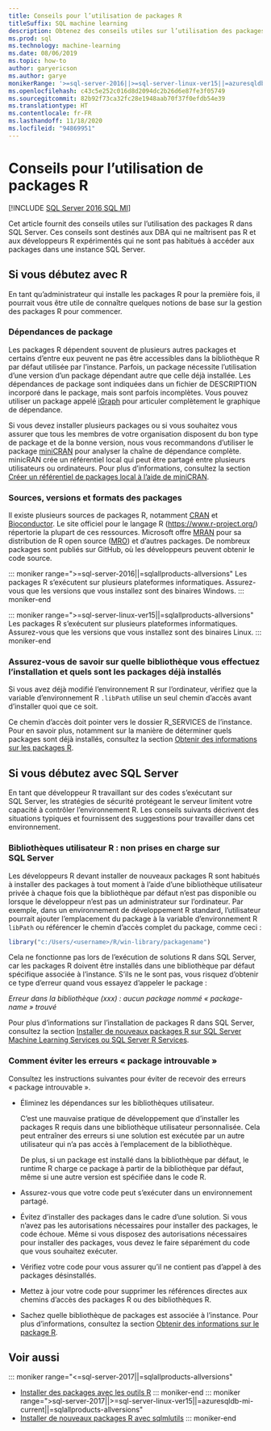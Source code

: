 ```yaml
---
title: Conseils pour l’utilisation de packages R
titleSuffix: SQL machine learning
description: Obtenez des conseils utiles sur l’utilisation des packages R dans SQL Server pour ceux qui débutent avec R ou SQL Server.
ms.prod: sql
ms.technology: machine-learning
ms.date: 08/06/2019
ms.topic: how-to
author: garyericson
ms.author: garye
monikerRange: '>=sql-server-2016||>=sql-server-linux-ver15||=azuresqldb-mi-current||=sqlallproducts-allversions'
ms.openlocfilehash: c43c5e252c016d8d2094dc2b26d6e87fe3f05749
ms.sourcegitcommit: 82b92f73ca32fc28e1948aab70f37f0efdb54e39
ms.translationtype: HT
ms.contentlocale: fr-FR
ms.lasthandoff: 11/18/2020
ms.locfileid: "94869951"
---
```

# <a name="tips-for-using-r-packages"></a>Conseils pour l’utilisation de packages R

[!INCLUDE [SQL Server 2016 SQL MI](../../includes/applies-to-version/sqlserver2016-asdbmi.md)]

Cet article fournit des conseils utiles sur l’utilisation des packages R dans SQL Server. Ces conseils sont destinés aux DBA qui ne maîtrisent pas R et aux développeurs R expérimentés qui ne sont pas habitués à accéder aux packages dans une instance SQL Server.

## <a name="if-youre-new-to-r"></a>Si vous débutez avec R

En tant qu’administrateur qui installe les packages R pour la première fois, il pourrait vous être utile de connaître quelques notions de base sur la gestion des packages R pour commencer.

### <a name="package-dependencies"></a>Dépendances de package

Les packages R dépendent souvent de plusieurs autres packages et certains d’entre eux peuvent ne pas être accessibles dans la bibliothèque R par défaut utilisée par l’instance. Parfois, un package nécessite l’utilisation d’une version d’un package dépendant autre que celle déjà installée. Les dépendances de package sont indiquées dans un fichier de DESCRIPTION incorporé dans le package, mais sont parfois incomplètes. Vous pouvez utiliser un package appelé [iGraph](https://igraph.org/r/) pour articuler complètement le graphique de dépendance.

Si vous devez installer plusieurs packages ou si vous souhaitez vous assurer que tous les membres de votre organisation disposent du bon type de package et de la bonne version, nous vous recommandons d’utiliser le package [miniCRAN](https://mran.microsoft.com/package/miniCRAN) pour analyser la chaîne de dépendance complète. minicRAN crée un référentiel local qui peut être partagé entre plusieurs utilisateurs ou ordinateurs. Pour plus d’informations, consultez la section [Créer un référentiel de packages local à l’aide de miniCRAN](create-a-local-package-repository-using-minicran.md).

### <a name="package-sources-versions-and-formats"></a>Sources, versions et formats des packages

Il existe plusieurs sources de packages R, notamment [CRAN](https://cran.r-project.org/) et [Bioconductor](https://www.bioconductor.org/). Le site officiel pour le langage R (<https://www.r-project.org/>) répertorie la plupart de ces ressources. Microsoft offre [MRAN](https://mran.microsoft.com/) pour sa distribution de R open source ([MRO](https://mran.microsoft.com/open)) et d’autres packages. De nombreux packages sont publiés sur GitHub, où les développeurs peuvent obtenir le code source.

::: moniker range=">=sql-server-2016||=sqlallproducts-allversions"
Les packages R s’exécutent sur plusieurs plateformes informatiques. Assurez-vous que les versions que vous installez sont des binaires Windows.
::: moniker-end

::: moniker range=">=sql-server-linux-ver15||=sqlallproducts-allversions"
Les packages R s’exécutent sur plusieurs plateformes informatiques. Assurez-vous que les versions que vous installez sont des binaires Linux.
::: moniker-end

### <a name="know-which-library-youre-installing-to-and-which-packages-are-already-installed"></a>Assurez-vous de savoir sur quelle bibliothèque vous effectuez l’installation et quels sont les packages déjà installés

Si vous avez déjà modifié l’environnement R sur l’ordinateur, vérifiez que la variable d’environnement R `.libPath` utilise un seul chemin d’accès avant d’installer quoi que ce soit.

Ce chemin d’accès doit pointer vers le dossier R_SERVICES de l’instance. Pour en savoir plus, notamment sur la manière de déterminer quels packages sont déjà installés, consultez la section [Obtenir des informations sur les packages R](../package-management/r-package-information.md).

## <a name="if-youre-new-to-sql-server"></a>Si vous débutez avec SQL Server

En tant que développeur R travaillant sur des codes s’exécutant sur SQL Server, les stratégies de sécurité protégeant le serveur limitent votre capacité à contrôler l’environnement R. Les conseils suivants décrivent des situations typiques et fournissent des suggestions pour travailler dans cet environnement.

### <a name="r-user-libraries-not-supported-on-sql-server"></a>Bibliothèques utilisateur R : non prises en charge sur SQL Server

Les développeurs R devant installer de nouveaux packages R sont habitués à installer des packages à tout moment à l’aide d’une bibliothèque utilisateur privée à chaque fois que la bibliothèque par défaut n’est pas disponible ou lorsque le développeur n’est pas un administrateur sur l’ordinateur. Par exemple, dans un environnement de développement R standard, l’utilisateur pourrait ajouter l’emplacement du package à la variable d’environnement R `libPath` ou référencer le chemin d’accès complet du package, comme ceci :

```R
library("c:/Users/<username>/R/win-library/packagename")
```

Cela ne fonctionne pas lors de l’exécution de solutions R dans SQL Server, car les packages R doivent être installés dans une bibliothèque par défaut spécifique associée à l’instance. S’ils ne le sont pas, vous risquez d’obtenir ce type d’erreur quand vous essayez d’appeler le package :

*Erreur dans la bibliothèque (xxx) : aucun package nommé « package-name » trouvé*

Pour plus d’informations sur l’installation de packages R dans SQL Server, consultez la section [Installer de nouveaux packages R sur SQL Server Machine Learning Services ou SQL Server R Services](install-additional-r-packages-on-sql-server.md).

### <a name="how-to-avoid-package-not-found-errors"></a>Comment éviter les erreurs « package introuvable »

Consultez les instructions suivantes pour éviter de recevoir des erreurs « package introuvable ».

+ Éliminez les dépendances sur les bibliothèques utilisateur.

    C’est une mauvaise pratique de développement que d’installer les packages R requis dans une bibliothèque utilisateur personnalisée. Cela peut entraîner des erreurs si une solution est exécutée par un autre utilisateur qui n’a pas accès à l’emplacement de la bibliothèque.

    De plus, si un package est installé dans la bibliothèque par défaut, le runtime R charge ce package à partir de la bibliothèque par défaut, même si une autre version est spécifiée dans le code R.

+ Assurez-vous que votre code peut s’exécuter dans un environnement partagé.

+ Évitez d’installer des packages dans le cadre d’une solution. Si vous n’avez pas les autorisations nécessaires pour installer des packages, le code échoue. Même si vous disposez des autorisations nécessaires pour installer des packages, vous devez le faire séparément du code que vous souhaitez exécuter.

+ Vérifiez votre code pour vous assurer qu’il ne contient pas d’appel à des packages désinstallés.

+ Mettez à jour votre code pour supprimer les références directes aux chemins d’accès des packages R ou des bibliothèques R.

+ Sachez quelle bibliothèque de packages est associée à l’instance. Pour plus d’informations, consultez la section [Obtenir des informations sur le package R](../package-management/r-package-information.md).

## <a name="see-also"></a>Voir aussi

::: moniker range="<=sql-server-2017||=sqlallproducts-allversions"
+ [Installer des packages avec les outils R](install-r-packages-standard-tools.md)
::: moniker-end
::: moniker range=">sql-server-2017||>=sql-server-linux-ver15||=azuresqldb-mi-current||=sqlallproducts-allversions"
+ [Installer de nouveaux packages R avec sqlmlutils](install-additional-r-packages-on-sql-server.md)
::: moniker-end
